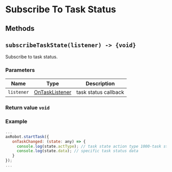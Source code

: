 # Subscribe To Task Status

## Methods

## `subscribeTaskState(listener) -> {void}`

Subscribe to task status.

### Parameters

| Name | Type | Description |
| ---------- | ----------------------------------------- | ------------ |
| `listener` | [OnTaskListener](#/Define-OnTaskListener) | task status callback |

### Return value `void`

### Example

````javascript
...
axRobot.startTask({
   onTaskChanged: (state: any) => {
     console.log(state.actType); // task state action type 1000-task start 14-departure 16-arrive 40-wait for interaction 1001-task complete
     console.log(state.data); // specific task status data
   }
});
...
````
